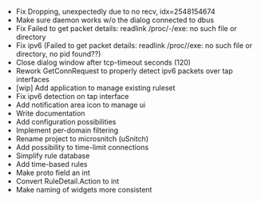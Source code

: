 - Fix Dropping, unexpectedly due to no recv, idx=2548154674
- Make sure daemon works w/o the dialog connected to dbus
- Fix Failed to get packet details: readlink /proc/-/exe: no such file or directory
- Fix ipv6 (Failed to get packet details: readlink /proc//exe: no such file or directory, no pid found??)
- Close dialog window after tcp-timeout seconds (120)
- Rework GetConnRequest to properly detect ipv6 packets over tap interfaces
- [wip] Add application to manage existing ruleset
- Fix ipv6 detection on tap interface
- Add notification area icon to manage ui
- Write documentation
- Add configuration possibilities
- Implement per-domain filtering
- Rename project to microsnitch (uSnitch)
- Add possibility to time-limit connections
- Simplify rule database
- Add time-based rules
- Make proto field an int
- Convert RuleDetail.Action to int
- Make naming of widgets more consistent
